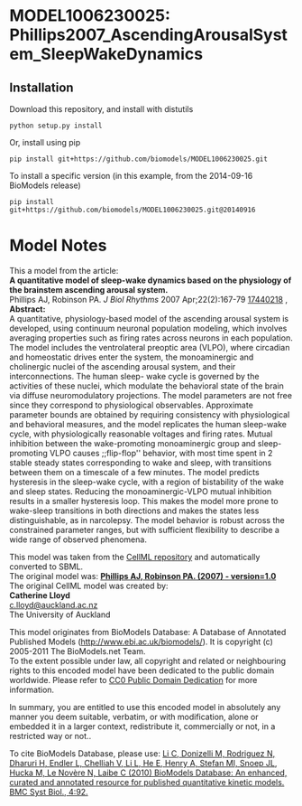 # MODEL1006230025: Phillips2007_AscendingArousalSystem_SleepWakeDynamics

## Installation

Download this repository, and install with distutils

`python setup.py install`

Or, install using pip

`pip install git+https://github.com/biomodels/MODEL1006230025.git`

To install a specific version (in this example, from the 2014-09-16 BioModels release)

`pip install git+https://github.com/biomodels/MODEL1006230025.git@20140916`


# Model Notes


This a model from the article:  
**A quantitative model of sleep-wake dynamics based on the physiology of the brainstem ascending arousal system.**   
Phillips AJ, Robinson PA. _J Biol Rhythms_ 2007 Apr;22(2):167-79
[17440218](http://www.ncbi.nlm.nih.gov/pubmed/17440218) ,  
**Abstract:**   
A quantitative, physiology-based model of the ascending arousal system is
developed, using continuum neuronal population modeling, which involves
averaging properties such as firing rates across neurons in each population.
The model includes the ventrolateral preoptic area (VLPO), where circadian and
homeostatic drives enter the system, the monoaminergic and cholinergic nuclei
of the ascending arousal system, and their interconnections. The human sleep-
wake cycle is governed by the activities of these nuclei, which modulate the
behavioral state of the brain via diffuse neuromodulatory projections. The
model parameters are not free since they correspond to physiological
observables. Approximate parameter bounds are obtained by requiring
consistency with physiological and behavioral measures, and the model
replicates the human sleep-wake cycle, with physiologically reasonable
voltages and firing rates. Mutual inhibition between the wake-promoting
monoaminergic group and sleep-promoting VLPO causes ;;flip-flop'' behavior,
with most time spent in 2 stable steady states corresponding to wake and
sleep, with transitions between them on a timescale of a few minutes. The
model predicts hysteresis in the sleep-wake cycle, with a region of
bistability of the wake and sleep states. Reducing the monoaminergic-VLPO
mutual inhibition results in a smaller hysteresis loop. This makes the model
more prone to wake-sleep transitions in both directions and makes the states
less distinguishable, as in narcolepsy. The model behavior is robust across
the constrained parameter ranges, but with sufficient flexibility to describe
a wide range of observed phenomena.

This model was taken from the [CellML
repository](http://www.cellml.org/models) and automatically converted to SBML.  
The original model was: [ **Phillips AJ, Robinson PA. (2007) - version=1.0**
](http://models.cellml.org/exposure/538f7b53af627b47e9d3f66aef27f9e5)  
The original CellML model was created by:  
**Catherine Lloyd**   
c.lloyd@auckland.ac.nz  
The University of Auckland  

This model originates from BioModels Database: A Database of Annotated
Published Models (http://www.ebi.ac.uk/biomodels/). It is copyright (c)
2005-2011 The BioModels.net Team.  
To the extent possible under law, all copyright and related or neighbouring
rights to this encoded model have been dedicated to the public domain
worldwide. Please refer to [CC0 Public Domain
Dedication](http://creativecommons.org/publicdomain/zero/1.0/) for more
information.

In summary, you are entitled to use this encoded model in absolutely any
manner you deem suitable, verbatim, or with modification, alone or embedded it
in a larger context, redistribute it, commercially or not, in a restricted way
or not..  
  
To cite BioModels Database, please use: [Li C, Donizelli M, Rodriguez N,
Dharuri H, Endler L, Chelliah V, Li L, He E, Henry A, Stefan MI, Snoep JL,
Hucka M, Le Novère N, Laibe C (2010) BioModels Database: An enhanced, curated
and annotated resource for published quantitative kinetic models. BMC Syst
Biol., 4:92.](http://www.ncbi.nlm.nih.gov/pubmed/20587024)


